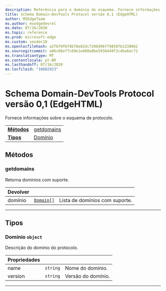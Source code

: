 ```yaml
---
description: Referência para o domínio do esquema. Fornece informações sobre o esquema de protocolo.
title: Schema Domain-DevTools Protocol versão 0,1 (EdgeHTML)
author: MSEdgeTeam
ms.author: msedgedevrel
ms.date: 07/16/2020
ms.topic: reference
ms.prod: microsoft-edge
ms.custom: seodec18
ms.openlocfilehash: a2f679f6f4bf8e82dc7298d96f798507b1338062
ms.sourcegitcommit: a06c86ef7c69e1e400a0be5938449f3c4ba6ec72
ms.translationtype: MT
ms.contentlocale: pt-BR
ms.lasthandoff: 07/16/2020
ms.locfileid: "10882923"
---
```

# Schema Domain-DevTools Protocol versão 0,1 (EdgeHTML)  

Fornece informações sobre o esquema de protocolo.

| | |
|-|-|
| [**Métodos**](#methods) | [getdomains](#getdomains) |
| [**Tipos**](#types) | [Domínio](#domain) |
## Métodos

### getdomains
Retorna domínios com suporte.

<table>
    <thead>
        <tr>
            <th>Devolver</th>
            <th></th>
            <th></th>
        </tr>
    </thead>
    <tbody>
        <tr>
            <td>domínio</td>
            <td><a href="#domain"><code class="flyout">Domain[]</code></a></td>
            <td>Lista de domínios com suporte.</td>
        </tr>
    </tbody>
</table>

---

## Tipos

### <a name="domain"></a> Domínio `object`

Descrição do domínio do protocolo.

<table>
    <thead>
        <tr>
            <th>Propriedades</th>
            <th></th>
            <th></th>
        </tr>
    </thead>
    <tbody>
        <tr>
            <td>name</td>
            <td><code class="flyout">string</code></td>
            <td>Nome do domínio.</td>
        </tr>
        <tr>
            <td>version</td>
            <td><code class="flyout">string</code></td>
            <td>Versão do domínio.</td>
        </tr>
    </tbody>
</table>

---
